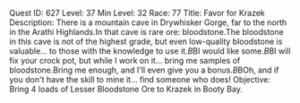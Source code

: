 Quest ID: 627
Level: 37
Min Level: 32
Race: 77
Title: Favor for Krazek
Description: There is a mountain cave in Drywhisker Gorge, far to the north in the Arathi Highlands.In that cave is rare ore: bloodstone.The bloodstone in this cave is not of the highest grade, but even low-quality bloodstone is valuable... to those with the knowledge to use it.$B$BI would like some.$B$BI will fix your crock pot, but while I work on it... bring me samples of bloodstone.Bring me enough, and I'll even give you a bonus.$B$BOh, and if you don't have the skill to mine it... find someone who does!
Objective: Bring 4 loads of Lesser Bloodstone Ore to Krazek in Booty Bay.
